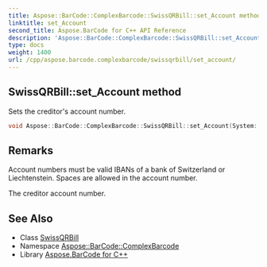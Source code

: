 ```yaml
---
title: Aspose::BarCode::ComplexBarcode::SwissQRBill::set_Account method
linktitle: set_Account
second_title: Aspose.BarCode for C++ API Reference
description: 'Aspose::BarCode::ComplexBarcode::SwissQRBill::set_Account method. Sets the creditor''s account number in C++.'
type: docs
weight: 1400
url: /cpp/aspose.barcode.complexbarcode/swissqrbill/set_account/
---
```

## SwissQRBill::set_Account method


Sets the creditor's account number.

```cpp
void Aspose::BarCode::ComplexBarcode::SwissQRBill::set_Account(System::String value)
```

## Remarks


Account numbers must be valid IBANs of a bank of Switzerland or Liechtenstein. Spaces are allowed in the account number. 

The creditor account number.
## See Also

* Class [SwissQRBill](../)
* Namespace [Aspose::BarCode::ComplexBarcode](../../)
* Library [Aspose.BarCode for C++](../../../)

